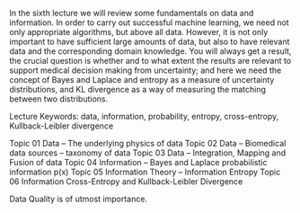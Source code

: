 In the sixth lecture we will review some fundamentals on data and information. In order to carry out successful machine learning, we need not only appropriate algorithms, but above all data. However, it is not only important to have sufficient large amounts of data, but also to have relevant data and the corresponding domain knowledge. You will always get a result, the crucial question is whether and to what extent the results are relevant to support medical decision making from uncertainty; and here we need the concept of Bayes and Laplace and entropy as a measure of uncertainty distributions, and  KL divergence as a way of measuring the matching between two distributions.

Lecture Keywords: data, information, probability, entropy, cross-entropy, Kullback-Leibler divergence

Topic 01 Data – The underlying physics of data
Topic 02 Data – Biomedical data sources – taxonomy of data
Topic 03 Data – Integration, Mapping and Fusion of data
Topic 04 Information  – Bayes and Laplace probabilistic information p(x)
Topic 05 Information Theory – Information Entropy
Topic 06 Information Cross-Entropy and Kullback-Leibler Divergence

Data Quality is of utmost importance.
